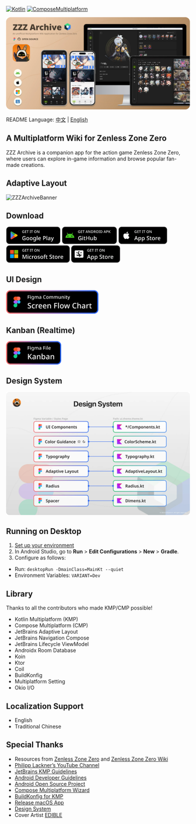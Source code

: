 [![Kotlin](https://img.shields.io/badge/Kotlin-2.1.0-blue.svg?style=flat&logo=kotlin)](https://kotlinlang.org)
[![ComposeMultiplatform](https://img.shields.io/badge/Compose_Multiplatform-1.7.1-blue.svg?style=flat)](https://www.jetbrains.com/compose-multiplatform/)

![ZZZArchiveBanner](docs/screenshot/github_cover.webp)

README Language: [中文](/docs/readme/README_CHT.md) | [English](/README.md)

## A Multiplatform Wiki for Zenless Zone Zero

ZZZ Archive is a companion app for the action game Zenless Zone Zero, where users can explore in-game information and browse popular fan-made creations.

## Adaptive Layout

![ZZZArchiveBanner](docs/screenshot/adaptive_layout_demo.gif)

## Download

<a href="https://play.google.com/store/apps/details?id=com.mrfatworm.zzzarchive"><img alt="Get it on Google Play" src="docs/screenshot/img_google_play.webp" height="48px"/></a>
<a href="https://github.com/mrfatworm/ZZZ-Archive/releases/latest"><img alt="Get apk on GitHub" src="docs/screenshot/img_github_apk.webp" height="48px"/></a>
<a href="https://apps.apple.com/tw/app/zzz-archive/id6738107658"><img alt="Get it on App Store (iOS)" src="docs/screenshot/img_app_store_ios.webp" height="48px"/></a>
<a href="https://apps.microsoft.com/detail/9p5h3ccmzl9z"><img alt="Get it on Microsoft Store" src="docs/screenshot/img_microoft_store.webp" height="48px"/></a>
<a href="https://apps.apple.com/tw/app/zzz-archive/id6738107658"><img alt="Get it on App Store (macOS)" src="docs/screenshot/img_app_store_mac.webp" height="48px"/></a>

## UI Design
<a href="https://www.figma.com/community/file/1441663496302710815/zzz-archive"><img alt="Screen Flow Chart (Figma Community)" src="docs/screenshot/img_figma_screen_flow_chart.webp" height="64px"/></a>

## Kanban (Realtime)
<a href="https://www.figma.com/design/j8DMjEOYnDhlDrablx4JYZ/Kanban-ZZZ-Archive?node-id=0-1&t=sLbk3v7npmSm1ZLc-1"><img alt="Kanban (Figma Community)" src="docs/screenshot/img_figma_kanban.webp" height="64px"/></a>

## Design System

![DesignSystem](docs/screenshot/img_design_system.webp)

## Running on Desktop

1. [Set up your environment](https://www.jetbrains.com/help/kotlin-multiplatform-dev/multiplatform-setup.html)
2. In Android Studio, go to **Run** > **Edit Configurations** > **New** > **Gradle**.
3. Configure as follows:
  - Run: `desktopRun -DmainClass=MainKt --quiet`
  - Environment Variables: `VARIANT=Dev`

## Library

Thanks to all the contributors who made KMP/CMP possible!
- Kotlin Multiplatform (KMP)
- Compose Multiplatform (CMP)
- JetBrains Adaptive Layout
- JetBrains Navigation Compose
- JetBrains Lifecycle ViewModel
- Androidx Room Database
- Koin
- Ktor
- Coil
- BuildKonfig
- Multiplatform Setting
- Okio I/O

## Localization Support

- English
- Traditional Chinese

## Special Thanks

- Resources from [Zenless Zone Zero](https://zenless.hoyoverse.com/) and [Zenless Zone Zero Wiki](https://zenless-zone-zero.fandom.com/wiki/Zenless_Zone_Zero_Wiki)
- [Philipp Lackner’s YouTube Channel](https://www.youtube.com/@PhilippLackner)
- [JetBrains KMP Guidelines](https://www.jetbrains.com/help/kotlin-multiplatform-dev/get-started.html)
- [Android Developer Guidelines](https://developer.android.com/)
- [Android Open Source Project](https://github.com/android)
- [Compose Multiplatform Wizard](https://github.com/terrakok/Compose-Multiplatform-Wizard)
- [BuildKonfig for KMP](https://sujanpoudel.me/blogs/managing-configurations-for-different-environments-in-kmp/)
- [Release macOS App](https://www.marcogomiero.com/posts/2024/compose-macos-app-store/)
- [Design System](https://github.com/felipecastilhos)
- Cover Artist [EDIBLE](https://www.pixiv.net/users/75576278)